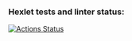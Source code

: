 ### Hexlet tests and linter status:
[![Actions Status](https://github.com/VictoriaTsvetkova/python-project-49/workflows/hexlet-check/badge.svg)](https://github.com/VictoriaTsvetkova/python-project-49/actions)
